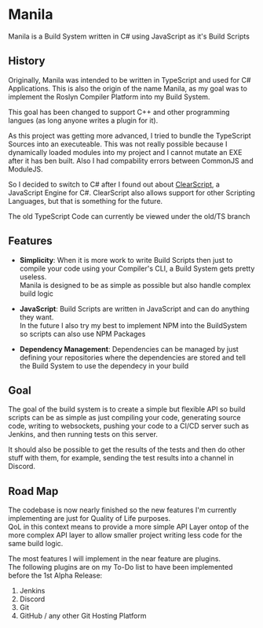 # Manila
Manila is a Build System written in C# using JavaScript as it's Build Scripts

## History
Originally, Manila was intended to be written in TypeScript and used for C# Applications. This is also the origin of the name Manila, as my goal was to implement the Roslyn Compiler Platform into my Build System.

This goal has been changed to support C++ and other programming langues (as long anyone writes a plugin for it).

As this project was getting more advanced, I tried to bundle the TypeScript Sources into an executeable. This was not really possible because I dynamically loaded modules into my project and I cannot mutate an EXE after it has ben built. Also I had compability errors between CommonJS and ModuleJS.

So I decided to switch to C# after I found out about [ClearScript](https://github.com/microsoft/ClearScript), a JavaScript Engine for C#. 
ClearScript also allows support for other Scripting Languages, but that is something for the future.

The old TypeScript Code can currently be viewed under the old/TS branch

## Features
- **Simplicity**: When it is more work to write Build Scripts then just to compile your code using your Compiler's CLI, a Build System gets pretty useless.  
Manila is designed to be as simple as possible but also handle complex build logic

- **JavaScript**: Build Scripts are written in JavaScript and can do anything they want.  
In the future I also try my best to implement NPM into the BuildSystem so scripts can also use NPM Packages

- **Dependency Management**: Dependencies can be managed by just defining your repositories where the dependencies are stored and tell the Build System to use the dependecy in your build

## Goal
The goal of the build system is to create a simple but flexible API so build scripts can be as simple as just compiling your code, generating source code, writing to websockets, pushing your code to a CI/CD server such as Jenkins, and then running tests on this server.

It should also be possible to get the results of the tests and then do other stuff with them, for example, sending the test results into a channel in Discord.

## Road Map
The codebase is now nearly finished so the new features I'm currently implementing are just for Quality of Life purposes.  
QoL in this context means to provide a more simple API Layer ontop of the more complex API layer to allow smaller project writing less code for the same build logic.

The most features I will implement in the near feature are plugins.  
The following plugins are on my To-Do list to have been implemented before the 1st Alpha Release:
1. Jenkins
2. Discord
3. Git
4. GitHub / any other Git Hosting Platform
